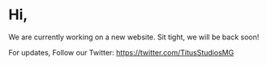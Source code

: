 # Hi,
We are currently working on a new website. Sit tight, we will be back soon!

For updates, Follow our Twitter: https://twitter.com/TitusStudiosMG
